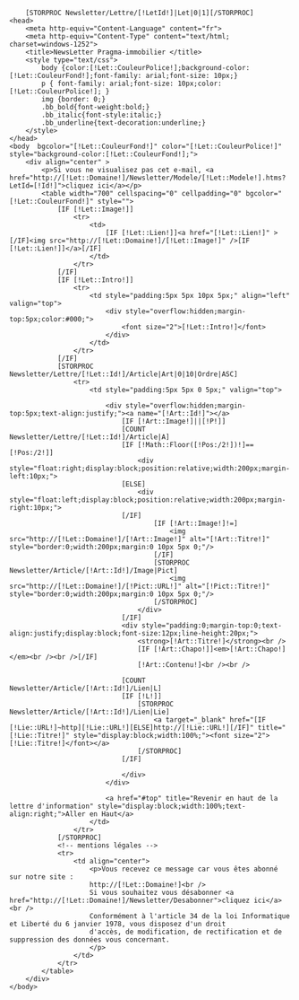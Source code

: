 <!DOCTYPE HTML PUBLIC "-//W3C//DTD HTML 4.01 Transitional//EN"
            "http://www.w3.org/TR/html4/loose.dtd">
<html>

		[STORPROC Newsletter/Lettre/[!LetId!]|Let|0|1][/STORPROC]
	<head>
		<meta http-equiv="Content-Language" content="fr">
		<meta http-equiv="Content-Type" content="text/html; charset=windows-1252">
		<title>NewsLetter Pragma-immobilier </title>
		<style type="text/css">
			body {color:[!Let::CouleurPolice!];background-color:[!Let::CouleurFond!];font-family: arial;font-size: 10px;}
			p { font-family: arial;font-size: 10px;color: [!Let::CouleurPolice!]; }
			img {border: 0;}
			.bb_bold{font-weight:bold;}
			.bb_italic{font-style:italic;}
			.bb_underline{text-decoration:underline;}
		</style>
	</head>
	<body  bgcolor="[!Let::CouleurFond!]" color="[!Let::CouleurPolice!]"  style="background-color:[!Let::CouleurFond!];">
		<div align="center" >
			<p>Si vous ne visualisez pas cet e-mail, <a href="http://[!Let::Domaine!]/Newsletter/Modele/[!Let::Modele!].htms?LetId=[!Id!]">cliquez ici</a></p>
			<table width="700" cellspacing="0" cellpadding="0" bgcolor="[!Let::CouleurFond!]" style="">
				[IF [!Let::Image!]]
					<tr>
						<td>
							[IF [!Let::Lien!]]<a href="[!Let::Lien!]" >[/IF]<img src="http://[!Let::Domaine!]/[!Let::Image!]" />[IF [!Let::Lien!]]</a>[/IF]
						</td>
					</tr>
				[/IF]
				[IF [!Let::Intro!]]
					<tr>
						<td style="padding:5px 5px 10px 5px;" align="left" valign="top">
							<div style="overflow:hidden;margin-top:5px;color:#000;">
								<font size="2">[!Let::Intro!]</font>
							</div>
						</td>
					</tr>
				[/IF]
				[STORPROC Newsletter/Lettre/[!Let::Id!]/Article|Art|0|10|Ordre|ASC]
					<tr>
						<td style="padding:5px 5px 0 5px;" valign="top">
							
							<div style="overflow:hidden;margin-top:5px;text-align:justify;"><a name="[!Art::Id!]"></a>
								[IF [!Art::Image!]||[!P!]]
								[COUNT Newsletter/Lettre/[!Let::Id!]/Article|A]
								[IF [!Math::Floor([!Pos:/2!])!]==[!Pos:/2!]]
									<div style="float:right;display:block;position:relative;width:200px;margin-left:10px;">
								[ELSE]
									<div style="float:left;display:block;position:relative;width:200px;margin-right:10px;">
								[/IF]
										[IF [!Art::Image!]!=]
											<img src="http://[!Let::Domaine!]/[!Art::Image!]" alt="[!Art::Titre!]" style="border:0;width:200px;margin:0 10px 5px 0;"/>
										[/IF]
										[STORPROC Newsletter/Article/[!Art::Id!]/Image|Pict]
											<img src="http://[!Let::Domaine!]/[!Pict::URL!]" alt="[!Pict::Titre!]" style="border:0;width:200px;margin:0 10px 5px 0;"/>
										[/STORPROC]
									</div>
								[/IF]
								<div style="padding:0;margin-top:0;text-align:justify;display:block;font-size:12px;line-height:20px;">
									<strong>[!Art::Titre!]</strong><br />
									[IF [!Art::Chapo!]]<em>[!Art::Chapo!]</em><br /><br />[/IF]
									[!Art::Contenu!]<br /><br />
								
								[COUNT Newsletter/Article/[!Art::Id!]/Lien|L]
								[IF [!L!]]
									[STORPROC Newsletter/Article/[!Art::Id!]/Lien|Lie]
										<a target="_blank" href="[IF [!Lie::URL!]~http][!Lie::URL!][ELSE]http://[!Lie::URL!][/IF]" title="[!Lie::Titre!]" style="display:block;width:100%;"><font size="2">[!Lie::Titre!]</font></a>
									[/STORPROC]
								[/IF]
								
								</div>
							</div>
							
							<a href="#top" title="Revenir en haut de la lettre d'information" style="display:block;width:100%;text-align:right;">Aller en Haut</a>
						</td>
					</tr>
				[/STORPROC]
				<!-- mentions légales -->
				<tr>
					<td align="center">
						<p>Vous recevez ce message car vous êtes abonné sur notre site :
						http://[!Let::Domaine!]<br />
						Si vous souhaitez vous désabonner <a href="http://[!Let::Domaine!]/Newsletter/Desabonner">cliquez ici</a><br />
						Conformément à l'article 34 de la loi Informatique et Liberté du 6 janvier 1978, vous disposez d'un droit
						d'accès, de modification, de rectification et de suppression des données vous concernant.
						</p>
					</td>
				</tr>
			</table>
		</div>
	</body>
</html>

